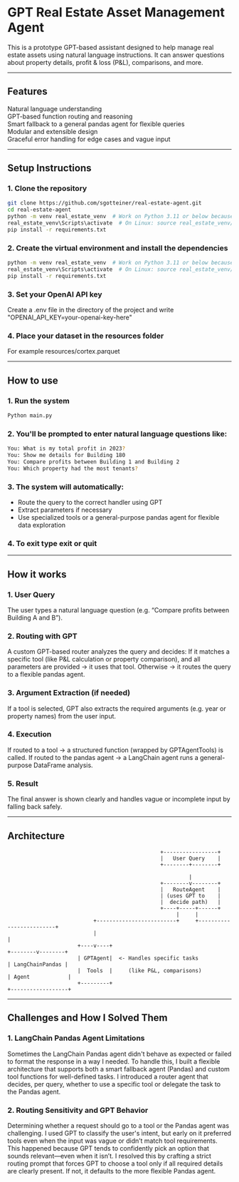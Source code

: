 # GPT Real Estate Asset Management Agent

This is a prototype GPT-based assistant designed to help manage real estate assets using natural language instructions. It can answer questions about property details, profit & loss (P&L), comparisons, and more.

---

## Features

Natural language understanding  
GPT-based function routing and reasoning  
Smart fallback to a general pandas agent for flexible queries  
Modular and extensible design  
Graceful error handling for edge cases and vague input

---

## Setup Instructions

### 1. Clone the repository

```bash
git clone https://github.com/sgotteiner/real-estate-agent.git
cd real-estate-agent
python -m venv real_estate_venv  # Work on Python 3.11 or below because of Langchain support.
real_estate_venv\Scripts\activate  # On Linux: source real_estate_venv/bin/activate
pip install -r requirements.txt
```

### 2. Create the virtual environment and install the dependencies

```bash
python -m venv real_estate_venv  # Work on Python 3.11 or below because of Langchain support.
real_estate_venv\Scripts\activate  # On Linux: source real_estate_venv/bin/activate
pip install -r requirements.txt
```

### 3. Set your OpenAI API key

Create a .env file in the directory of the project and write "OPENAI_API_KEY=your-openai-key-here"

### 4. Place your dataset in the resources folder

For example resources/cortex.parquet

---

## How to use

### 1. Run the system

```bash
Python main.py
```

### 2. You'll be prompted to enter natural language questions like:

```bash
You: What is my total profit in 2023?
You: Show me details for Building 180
You: Compare profits between Building 1 and Building 2
You: Which property had the most tenants?
```

### 3. The system will automatically:

* Route the query to the correct handler using GPT
* Extract parameters if necessary
* Use specialized tools or a general-purpose pandas agent for flexible data exploration

### 4. To exit type exit or quit

---

## How it works

### 1. User Query

The user types a natural language question (e.g. “Compare profits between Building A and B”).

### 2. Routing with GPT

A custom GPT-based router analyzes the query and decides:
If it matches a specific tool (like P&L calculation or property comparison), and all parameters are provided → it uses that tool.
Otherwise → it routes the query to a flexible pandas agent.

### 3. Argument Extraction (if needed)

If a tool is selected, GPT also extracts the required arguments (e.g. year or property names) from the user input.

### 4. Execution

If routed to a tool → a structured function (wrapped by GPTAgentTools) is called.
If routed to the pandas agent → a LangChain agent runs a general-purpose DataFrame analysis.

### 5. Result

The final answer is shown clearly and handles vague or incomplete input by falling back safely.

---

## Architecture

                                                    +-----------------+
                                                    |   User Query    |
                                                    +--------+--------+
                          
                                                             |
                                                    +--------v--------+
                                                    |   RouteAgent    |
                                                    | (uses GPT to    |
                                                    |  decide path)   |
                                                    +----+-----+------+
                                                         |     |
                               +-------------------------+     +-------------------------+
                               |                                                   |
                          +----v----+                                      +--------v--------+
                          | GPTAgent|  <- Handles specific tasks           | LangChainPandas |
                          |  Tools  |     (like P&L, comparisons)          | Agent            |
                          +---------+                                      +------------------+

---

## Challenges and How I Solved Them

### 1. LangChain Pandas Agent Limitations

Sometimes the LangChain Pandas agent didn't behave as expected or failed to format the response in a way I needed.
To handle this, I built a flexible architecture that supports both a smart fallback agent (Pandas) and custom tool functions for well-defined tasks.
I introduced a router agent that decides, per query, whether to use a specific tool or delegate the task to the Pandas agent.

### 2. Routing Sensitivity and GPT Behavior

Determining whether a request should go to a tool or the Pandas agent was challenging.
I used GPT to classify the user's intent, but early on it preferred tools even when the input was vague or didn’t match tool requirements.
This happened because GPT tends to confidently pick an option that sounds relevant—even when it isn’t.
I resolved this by crafting a strict routing prompt that forces GPT to choose a tool only if all required details are clearly present.
If not, it defaults to the more flexible Pandas agent.
